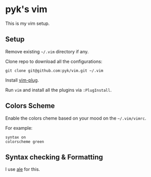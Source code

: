 # pyk's vim

This is my vim setup.

## Setup

Remove existing `~/.vim` directory if any.

Clone repo to download all the configurations:

    git clone git@github.com:pyk/vim.git ~/.vim

Install [vim-plug](https://github.com/junegunn/vim-plug).

Run `vim` and install all the plugins via `:PlugInstall`.


## Colors Scheme

Enable the colors cheme based on your mood on the `~/.vim/vimrc`.

For example:

    syntax on
    colorscheme green


## Syntax checking & Formatting

I use [ale](https://github.com/dense-analysis/ale) for this.

